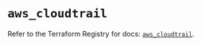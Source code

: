 # `aws_cloudtrail`

Refer to the Terraform Registry for docs: [`aws_cloudtrail`](https://registry.terraform.io/providers/hashicorp/aws/6.0.0/docs/resources/cloudtrail).
